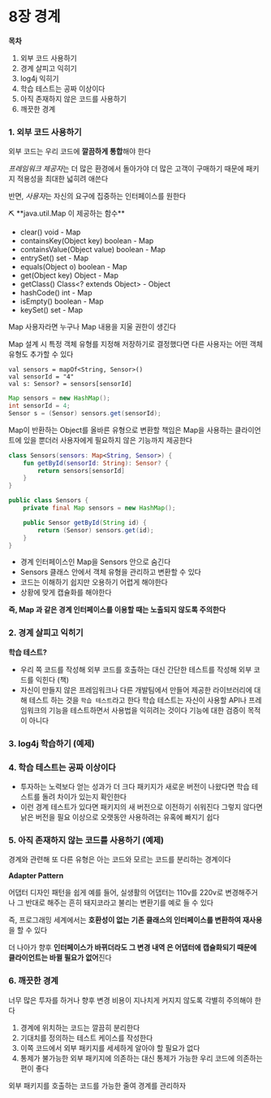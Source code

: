 # 8장 경계

**목차**

1. 외부 코드 사용하기
2. 경계 살피고 익히기
3. log4j 익히기
4. 학습 테스트는 공짜 이상이다
5. 아직 존재하지 않은 코드를 사용하기
6. 깨끗한 경계

### 1. 외부 코드 사용하기

외부 코드는 우리 코드에 **깔끔하게 통합**해야 한다

*프레임워크 제공자*는 더 많은 환경에서 돌아가야 더 많은 고객이 구매하기 때문에 패키지 적용성을 최대한 넓히려 애쓴다

반면, *사용자*는 자신의 요구에 집중하는 인터페이스를 원한다

<aside>
⛏️ **java.util.Map 이 제공하는 함수**

- clear() void - Map
- containsKey(Object key) boolean - Map
- containsValue(Object value) boolean - Map
- entrySet() set - Map
- equals(Object o) boolean - Map
- get(Object key) Object - Map
- getClass() Class<? extends Object> - Object
- hashCode() int - Map
- isEmpty() boolean - Map
- keySet() set - Map
</aside>

Map 사용자라면 누구나 Map 내용을 지울 권한이 생긴다

Map 설계 시 특정 객체 유형를 지정해 저장하기로 결정했다면 다른 사용자는 어떤 객체 유형도 추가할 수 있다

```basic
val sensors = mapOf<String, Sensor>()
val sensorId = "4"
val s: Sensor? = sensors[sensorId]
```

```java
Map sensors = new HashMap();
int sensorId = 4;
Sensor s = (Sensor) sensors.get(sensorId);
```

Map이 반환하는 Object를 올바른 유형으로 변환할 책임은 Map을 사용하는 클라이언트에 있을 뿐더러 사용자에게 필요하지 않은 기능까지 제공한다

```kotlin
class Sensors(sensors: Map<String, Sensor>) {
    fun getById(sensorId: String): Sensor? {
        return sensors[sensorId]
    }
}
```

```java
public class Sensors {
    private final Map sensors = new HashMap();

    public Sensor getById(String id) {
        return (Sensor) sensors.get(id);
    }
}
```

- 경계 인터페이스인 Map을 Sensors 안으로 숨긴다
- Sensors 클래스 안에서 객체 유형을 관리하고 변환할 수 있다
- 코드는 이해하기 쉽지만 오용하기 어렵게 해야한다
- 상황에 맞게 캡슐화를 해야한다

**즉, Map 과 같은 경계 인터페이스를 이용할 때는 노출되지 않도록 주의한다**

### 2. 경계 살피고 익히기

**학습 테스트?**

- 우리 쪽 코드를 작성해 외부 코드를 호출하는 대신 간단한 테스트를 작성해 외부 코드를 익힌다 (책)
- 자신이 만들지 않은 프레임워크나 다른 개발팀에서 만들어 제공한 라이브러리에 대해 테스트 하는 것을 `학습 테스트`라고 한다 학습 테스트는 자신이 사용할 API나 프레임워크의 기능을 테스트하면서 사용법을 익히려는 것이다 기능에 대한 검증이 목적이 아니다

### 3. log4j 학습하기 (예제)

### 4. **학습 테스트는 공짜 이상이다**

- 투자하는 노력보다 얻는 성과가 더 크다 패키지가 새로운 버전이 나왔다면 학습 테스트를 돌려 차이가 있는지 확인한다
- 이런 경계 테스트가 있다면 패키지의 새 버전으로 이전하기 쉬워진다 그렇지 않다면 낡은 버전을 필요 이상으로 오랫동안 사용하려는 유혹에 빠지기 쉽다

### 5. 아직 존재하지 않는 코드를 사용하기 (예제)

경계와 관련해 또 다른 유형은 아는 코드와 모르는 코드를 분리하는 경계이다

**Adapter Pattern**

어댑터 디자인 패턴을 쉽게 예를 들어, 실생활의 어댑터는 110v를 220v로 변경해주거나 그 반대로 해주는 흔히 돼지코라고 불리는 변환기를 예로 들 수 있다

즉, 프로그래밍 세계에서는 **호환성이 없는** **기존 클래스의 인터페이스를 변환하여 재사용**을 할 수 있다

더 나아가 향후 **인터페이스가 바뀌더라도 그 변경 내역 은 어댑터에 캡슐화되기 때문에 클라이언트는 바뀔 필요가 없어**진다

### 6. 깨끗한 경계

너무 많은 투자를 하거나 향후 변경 비용이 지나치게 커지지 않도록 각별히 주의해야 한다

1. 경계에 위치하는 코드는 깔끔히 분리한다
2. 기대치를 정의하는 테스트 케이스를 작성한다
3. 이쪽 코드에서 외부 패키지를 세세하게 알아야 할 필요가 없다
4. 통제가 불가능한 외부 패키지에 의존하는 대신 통제가 가능한 우리 코드에 의존하는 편이 좋다

외부 패키지를 호출하는 코드를 가능한 줄여 경계를 관리하자
